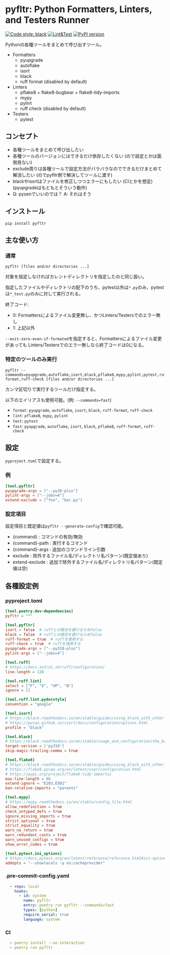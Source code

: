 # pyfltr: Python Formatters, Linters, and Testers Runner

[![Code style: black](https://img.shields.io/badge/code%20style-black-000000.svg)](https://github.com/psf/black)
[![Lint&Test](https://github.com/ak110/pyfltr/actions/workflows/python-app.yml/badge.svg)](https://github.com/ak110/pyfltr/actions/workflows/python-app.yml)
[![PyPI version](https://badge.fury.io/py/pyfltr.svg)](https://badge.fury.io/py/pyfltr)

Pythonの各種ツールをまとめて呼び出すツール。

- Formatters
  - pyupgrade
  - autoflake
  - isort
  - black
  - ruff format (disabled by default)
- Linters
  - pflake8 + flake8-bugbear + flake8-tidy-imports
  - mypy
  - pylint
  - ruff check (disabled by default)
- Testers
  - pytest

## コンセプト

- 各種ツールをまとめて呼び出したい
- 各種ツールのバージョンにはできるだけ依存したくない (ので設定とかは面倒見ない)
- exclude周りは各種ツールで設定方法がバラバラなのでできるだけまとめて解消したい (のでpyfltr側で解決してツールに渡す)
- blackやisortはファイルを修正しつつエラーにもしたい (CIとかを想定) (pyupgradeはもともとそういう動作)
- Q: pysenでいいのでは？ A: それはそう

## インストール

```shell
pip install pyfltr
```

## 主な使い方

### 通常

```shell
pyfltr [files and/or directories ...]
```

対象を指定しなければカレントディレクトリを指定したのと同じ扱い。

指定したファイルやディレクトリの配下のうち、pytest以外は`*.py`のみ、pytestは`*_test.py`のみに対して実行される。

終了コード:

- 0: Formattersによるファイル変更無し、かつLinters/Testersでのエラー無し
- 1: 上記以外

`--exit-zero-even-if-formated`を指定すると、Formattersによるファイル変更があっても
Linters/Testersでのエラー無しなら終了コードは0になる。

### 特定のツールのみ実行

```shell
pyfltr --commands=pyupgrade,autoflake,isort,black,pflake8,mypy,pylint,pytest,ruff-format,ruff-check [files and/or directories ...]
```

カンマ区切りで実行するツールだけ指定する。

以下のエイリアスも使用可能。(例: `--commands=fast`)

- `format`: `pyupgrade`, `autoflake`, `isort`, `black`, `ruff-format`, `ruff-check`
- `lint`: `pflake8`, `mypy`, `pylint`
- `test`: `pytest`
- `fast`: `pyupgrade`, `autoflake`, `isort`, `black`, `pflake8`, `ruff-format`, `ruff-check`

## 設定

`pyproject.toml`で設定する。

### 例

```toml
[tool.pyfltr]
pyupgrade-args = ["--py38-plus"]
pylint-args = ["--jobs=4"]
extend-exclude = ["foo", "bar.py"]
```

### 設定項目

設定項目と既定値は`pyfltr --generate-config`で確認可能。

- {command} : コマンドの有効/無効
- {command}-path : 実行するコマンド
- {command}-args : 追加のコマンドライン引数
- exclude : 除外するファイル名/ディレクトリ名パターン(既定値あり)
- extend-exclude : 追加で除外するファイル名/ディレクトリ名パターン(既定値は空)

## 各種設定例

### pyproject.toml

```toml
[tool.poetry.dev-dependencies]
pyfltr = "*"

[tool.pyfltr]
isort = false  # ruffとの競合を避けるためfalse
black = false  # ruffとの競合を避けるためfalse
ruff-format = true  # ruffを使用する
ruff-check = true  # ruffを使用する
pyupgrade-args = ["--py310-plus"]
pylint-args = ["--jobs=4"]

[tool.ruff]
# https://docs.astral.sh/ruff/configuration/
line-length = 128

[tool.ruff.lint]
select = ["F", "E", "UP", "B"]
ignore = []

[tool.ruff.lint.pydocstyle]
convention = "google"

[tool.isort]
# https://black.readthedocs.io/en/stable/guides/using_black_with_other_tools.html#isort
# https://pycqa.github.io/isort/docs/configuration/options.html
profile = "black"

[tool.black]
# https://black.readthedocs.io/en/stable/usage_and_configuration/the_basics.html
target-version = ['py310']
skip-magic-trailing-comma = true

[tool.flake8]
# https://black.readthedocs.io/en/stable/guides/using_black_with_other_tools.html#flake8
# https://flake8.pycqa.org/en/latest/user/configuration.html
# https://pypi.org/project/flake8-tidy-imports/
max-line-length = 88
extend-ignore = "E203,E501"
ban-relative-imports = "parents"

[tool.mypy]
# https://mypy.readthedocs.io/en/stable/config_file.html
allow_redefinition = true
check_untyped_defs = true
ignore_missing_imports = true
strict_optional = true
strict_equality = true
warn_no_return = true
warn_redundant_casts = true
warn_unused_configs = true
show_error_codes = true

[tool.pytest.ini_options]
# https://docs.pytest.org/en/latest/reference/reference.html#ini-options-ref
addopts = "--showlocals -p no:cacheprovider"
```

### .pre-commit-config.yaml

```yaml
  - repo: local
    hooks:
      - id: system
        name: pyfltr
        entry: poetry run pyfltr --commands=fast
        types: [python]
        require_serial: true
        language: system
```

### CI

```yaml
  - poetry install --no-interaction
  - poetry run pyfltr
```
